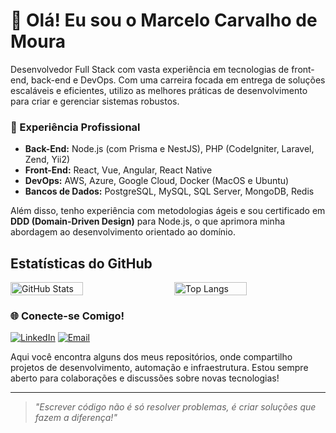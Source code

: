 # 👋 Olá! Eu sou o Marcelo Carvalho de Moura

Desenvolvedor Full Stack com vasta experiência em tecnologias de front-end, back-end e DevOps. Com uma carreira focada em entrega de soluções escaláveis e eficientes, utilizo as melhores práticas de desenvolvimento para criar e gerenciar sistemas robustos.

### 💼 Experiência Profissional

- **Back-End:** Node.js (com Prisma e NestJS), PHP (CodeIgniter, Laravel, Zend, Yii2)
- **Front-End:** React, Vue, Angular, React Native
- **DevOps:** AWS, Azure, Google Cloud, Docker (MacOS e Ubuntu)
- **Bancos de Dados:** PostgreSQL, MySQL, SQL Server, MongoDB, Redis

Além disso, tenho experiência com metodologias ágeis e sou certificado em **DDD (Domain-Driven Design)** para Node.js, o que aprimora minha abordagem ao desenvolvimento orientado ao domínio.

## Estatísticas do GitHub

<div style="display: flex; justify-content: space-between;">
    <img src="https://github-readme-stats.vercel.app/api?username=marcelocarvalhodemoura&show_icons=true&theme=dracula" alt="GitHub Stats" style="width: 48%;" />
    <img src="https://github-readme-stats.vercel.app/api/top-langs/?username=marcelocarvalhodemoura&layout=compact&langs_count=10&theme=dark" alt="Top Langs" style="width: 48%;" />
</div>



### 🌐 Conecte-se Comigo!

<div align="left">
  <a href="https://linkedin.com/in/carvalhomar" target="_blank"><img src="https://img.shields.io/badge/LinkedIn-%230077B5.svg?&style=for-the-badge&logo=linkedin&logoColor=white" alt="LinkedIn"/></a>
  <a href="mailto:marcelo@devwev.com.br"><img src="https://img.shields.io/badge/Email-%23D14836.svg?&style=for-the-badge&logo=gmail&logoColor=white" alt="Email"/></a>
</div>

Aqui você encontra alguns dos meus repositórios, onde compartilho projetos de desenvolvimento, automação e infraestrutura. Estou sempre aberto para colaborações e discussões sobre novas tecnologias!

---

> _"Escrever código não é só resolver problemas, é criar soluções que fazem a diferença!"_

